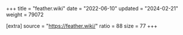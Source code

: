 +++
title = "feather.wiki"
date = "2022-06-10"
updated = "2024-02-21"
weight = 79072

[extra]
source = "https://feather.wiki/"
ratio = 88
size = 77
+++
